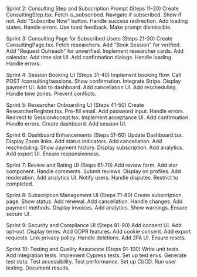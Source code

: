 Sprint 2: Consulting Step and Subscription Prompt (Steps 11-20)
Create ConsultingStep.tsx.
Fetch is_subscribed.
Navigate if subscribed.
Show  if not.
Add "Subscribe Now" button.
Handle success redirection.
Add loading states.
Handle errors.
Use toast feedback.
Make prompt dismissible.

Sprint 3: Consulting Page for Subscribed Users (Steps 21-30)
Create ConsultingPage.tsx.
Fetch researchers.
Add "Book Session" for verified.
Add "Request Outreach" for unverified.
Implement researcher cards.
Add calendar.
Add time slot UI.
Add confirmation dialogs.
Handle loading.
Handle errors.

Sprint 4: Session Booking UI (Steps 31-40)
Implement booking flow.
Call POST /consulting/sessions.
Show confirmation.
Integrate Stripe.
Display payment UI.
Add to dashboard.
Add cancellation UI.
Add rescheduling.
Handle time zones.
Prevent conflicts.

Sprint 5: Researcher Onboarding UI (Steps 41-50)
Create ResearcherRegister.tsx.
Pre-fill email.
Add password input.
Handle errors.
Redirect to SessionAccept.tsx.
Implement acceptance UI.
Add confirmation.
Handle errors.
Create dashboard.
Add session UI.

Sprint 6: Dashboard Enhancements (Steps 51-60)
Update Dashboard.tsx.
Display Zoom links.
Add status indicators.
Add cancellation.
Add rescheduling.
Show payment history.
Display subscription.
Add analytics.
Add export UI.
Ensure responsiveness.

Sprint 7: Review and Rating UI (Steps 61-70)
Add review form.
Add star component.
Handle comments.
Submit reviews.
Display on profiles.
Add moderation.
Add analytics UI.
Notify users.
Handle disputes.
Restrict to completed.

Sprint 8: Subscription Management UI (Steps 71-80)
Create subscription page.
Show status.
Add renewal.
Add cancellation.
Handle changes.
Add payment methods.
Display invoices.
Add analytics.
Show warnings.
Ensure secure UI.

Sprint 9: Security and Compliance UI (Steps 81-90)
Add consent UI.
Add opt-out.
Display terms.
Add GDPR features.
Add cookie consent.
Add export requests.
Link privacy policy.
Handle deletions.
Add 2FA UI.
Ensure resets.

Sprint 10: Testing and Quality Assurance (Steps 91-100)
Write unit tests.
Add integration tests.
Implement Cypress tests.
Set up test envs.
Generate test data.
Test accessibility.
Test performance.
Set up CI/CD.
Run user testing.
Document results.